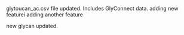 glytoucan_ac.csv file updated. Includes GlyConnect data.
adding new featurei
adding another feature

new glycan updated.

